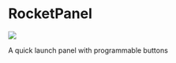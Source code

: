 # RocketPanel

<img src="https://i.imgur.com/QWbgsIB.jpg"></img>

A quick launch panel with programmable buttons
